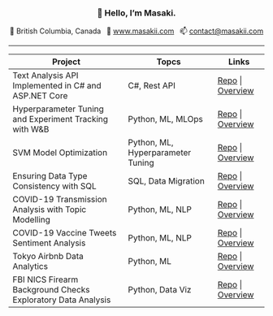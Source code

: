 <h3 align="center">👋 Hello, I’m Masaki.</h3>

<p align="center">
  📍 British Columbia, Canada&ensp;
  💼 <a href="https://www.masakii.com" target="_blank">www.masakii.com</a>&ensp;
  📫 <a href="mailto:contact@masakii.com" target="_blank">contact@masakii.com</a>
</p>

---

| Project                                             | Topcs | Links |
| --------------------------------------------------- | ----- | -----|
|Text Analysis API Implemented in C# and ASP.NET Core | C#, Rest API | [Repo](https://github.com/masaki9/TextAnalysisAPI) &#124; [Overview](https://www.masakii.com/posts/Text-Analysis-API/)|
|Hyperparameter Tuning and Experiment Tracking with W&B| Python, ML, MLOps | [Repo](https://github.com/masaki9/ml_experiments_with_wandb) &#124; [Overview](https://www.masakii.com/posts/Tuning-and-Tracking-with-WANDB/)|
|SVM Model Optimization| Python, ML, Hyperparameter Tuning | [Repo](https://github.com/masaki9/aids_clinical_trials_group_study) &#124; [Overview](https://www.masakii.com/posts/SVM-Model-Optimization/)|
|Ensuring Data Type Consistency with SQL| SQL, Data Migration | [Repo](https://github.com/masaki9/compare_table_column_data_types) &#124; [Overview](https://www.masakii.com/posts/Data-Type-Consistency-with-SQL/)|
| COVID-19 Transmission Analysis with Topic Modelling | Python, ML, NLP | [Repo](https://github.com/masaki9/CORD19) &#124; [Overview](https://www.masakii.com/posts/COVID19-Transmission/) |
| COVID-19 Vaccine Tweets Sentiment Analysis  | Python, ML, NLP | [Repo](https://github.com/masaki9/COVID-19-Tweets) &#124; [Overview](https://www.masakii.com/posts/COVID19-Vaccine-Tweets/)|
| Tokyo Airbnb Data Analytics | Python, ML | [Repo](https://github.com/masaki9/Tokyo-Airbnb) &#124; [Overview](https://www.masakii.com/posts/Tokyo-Airbnb/)|
| FBI NICS Firearm Background Checks Exploratory Data Analysis | Python, Data Viz | [Repo](https://github.com/masaki9/NICS-Firearm-Background-Checks) &#124; [Overview](https://www.masakii.com/posts/NICS-Firearm-Background-Checks/)|
